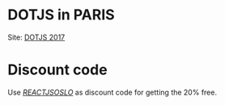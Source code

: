 # DOTJS in PARIS

Site: [DOTJS 2017](https://www.dotjs.io/)

# Discount code
Use *[REACTJSOSLO](http://bit.ly/dotjs_reactjsoslo)* as discount code for getting the 20% free.

